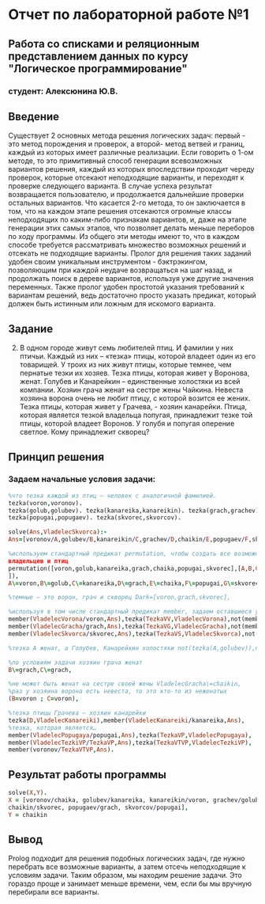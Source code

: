 # Отчет по лабораторной работе №1

## Работа со списками и реляционным представлением данных по курсу "Логическое программирование"

### студент: Алексюнина Ю.В.

## Введение 

Существует 2 основных метода решения логических задач: первый - это метод порождения и проверок, а второй- метод ветвей и границ, 
каждый из которых имеет различные реализации. Если говорить о 1-ом методе, то это примитивный способ генерации всевозможных вариантов 
решения, каждый из которых впоследствии проходит череду проверок, которые отсекают неподходящие варианты, и переходят к проверке следующего варианта. 
В случае успеха результат возвращается пользователю, и продолжается дальнейшие проверки остальных вариантов. 
Что касается 2-го метода, то он заключается в том, что на каждом этапе решения отсекаются огромные классы неподходящих по каким-либо 
признакам вариантов, и, даже на этапе генерации этих самых этапов, что позволяет делать меньше переборов по ходу программы. 
Из общего эти методы имеют то, что в каждом способе требуется рассматривать множество возможных решений и отсекать не подходящие варианты. 
Пролог для решения таких заданий удобен своим уникальным инструментом - бэктрэкингом, позволяющим при каждой
неудаче возвращаться на шаг назад, и продолжать поиск в дереве вариантов, используя уже другие значения переменных. 
Также пролог удобен простотой указания требований к вариантам решений, ведь достаточно просто указать предикат, который должен быть истинным или ложным для искомого варианта.

## Задание

2. В одном городе живут семь любителей птиц. И фамилии у них птичьи. Каждый из них – «тезка» птицы, которой владеет один из его товарищей. 
У троих из них живут птицы, которые темнее, чем пернатые тезки их хозяев. Тезка птицы, которая живет у Воронова, женат. Голубев и Канарейкин – единственные холостяки из всей компании.
Хозяин грача женат на сестре жены Чайкина. Невеста хозяина ворона очень не любит птицу, с которой возится ее жених. Тезка птицы, которая живет у Грачева, - хозяин канарейки. 
Птица, которая является тезкой владельца попугая, принадлежит тезке той птицы, которой владеет Воронов. У голубя и попугая оперение светлое. Кому принадлежит скворец?

## Принцип решения

### Задаем начальные условия задачи:
```prolog
%что тезка каждой из птиц – человек с аналогичной фамилией. 
tezka(voron,voronov).
tezka(golub,golubev). tezka(kanareika,kanareikin). tezka(grach,grachev). tezka(chaika,chaikin). 
tezka(popugai,popugaev). tezka(skvorec,skvorcov).

solve(Ans,VladelecSkvorca):- 
Ans=[voronov/A,golubev/B,kanareikin/C,grachev/D,chaikin/E,popugaev/F,skvorco v/G],

%используем стандартный предикат permutation, чтобы создать все возможные перестановки соответствия 
владельцев и птиц
permutation([voron,golub,kanareika,grach,chaika,popugai,skvorec],[A,B,C,D,E,F,G
]),
A\=voron,B\=golub,C\=kanareika,D\=grach,E\=chaika,F\=popugai,G\=skvorec,

%темные – это ворон, грач и скворец Dark=[voron,grach,skvorec],

%используя в том числе стандартный предикат member, задаем оставшиеся условия задачи: 
member(VladelecVorona/voron,Ans),tezka(TezkaVV,VladelecVorona),not(membe r(TezkaVV,Dark)), 
member(VladelecGracha/grach,Ans),tezka(TezkaVG,VladelecGracha),not(member (TezkaVG,Dark)), 
member(VladelecSkvorca/skvorec,Ans),tezka(TezkaVS,VladelecSkvorca),not(mem ber(TezkaVS,Dark)),

%тезка А женат, а Голубев, Канарейкин холостяки not(tezka(A,golubev)),not(tezka(A,kanareikin)),

%по условиям задачи хозяин грача женат
B\=grach,C\=grach,

%не может быть женат на сестре своей жены VladelecGracha\=chaikin,
%раз у хозяина ворона есть невеста, то это кто-то из неженатых
(B=voron ; C=voron),

%тезка птицы Грачева – хозяин канарейки
tezka(D,VladelecKanareiki),member(VladelecKanareiki/kanareika,Ans),
%тезка, которая является…
member(VladelecPopugaya/popugai,Ans),tezka(TezkaVP,VladelecPopugaya), 
member(VladelecTezkiVP/TezkaVP,Ans),tezka(TezkaVTVP,VladelecTezkiVP),
member(voronov/TezkaVTVP,Ans).
```

## Результат работы программы

```prolog
solve(X,Y).
X = [voronov/chaika, golubev/kanareika, kanareikin/voron, grachev/golub,
chaikin/skvorec, popugaev/grach, skvorcov/popugai],
Y = chaikin
```

## Вывод

Prolog подходит для решения подобных логических задач, где нужно перебрать все возможные варианты, а затем отсечь неподходящие к условиям задачи. 
Таким образом, мы находим решение задачи. Это гораздо проще и занимает меньше времени, чем, если бы мы вручную перебирали все варианты.
